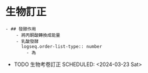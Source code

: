 # 生物訂正
	- ## 發酵作用
		- 將丙酮酸轉換成能量
		- 乳酸發酵
		  logseq.order-list-type:: number
			- 為
- TODO 生物考卷訂正
  SCHEDULED: <2024-03-23 Sat>
